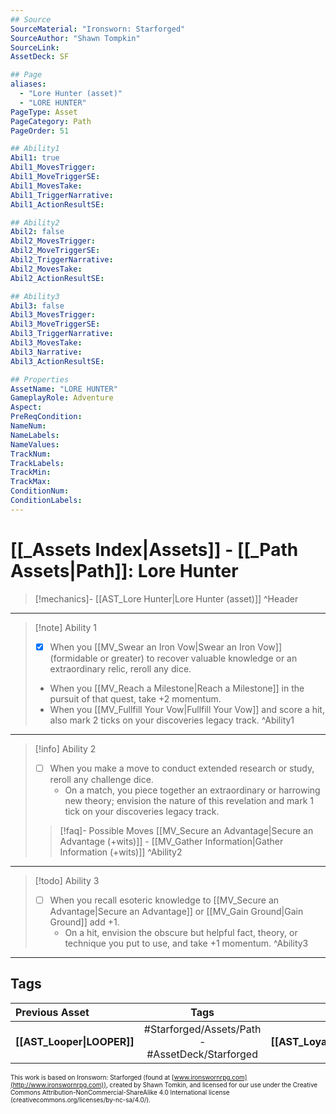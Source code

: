 ```yaml
---
## Source
SourceMaterial: "Ironsworn: Starforged"
SourceAuthor: "Shawn Tompkin"
SourceLink: 
AssetDeck: SF

## Page
aliases:
  - "Lore Hunter (asset)"
  - "LORE HUNTER"
PageType: Asset
PageCategory: Path
PageOrder: 51

## Ability1
Abil1: true
Abil1_MovesTrigger:
Abil1_MoveTriggerSE:
Abil1_MovesTake:
Abil1_TriggerNarrative:
Abil1_ActionResultSE:

## Ability2
Abil2: false
Abil2_MovesTrigger:
Abil2_MoveTriggerSE:
Abil2_TriggerNarrative:
Abil2_MovesTake:
Abil2_ActionResultSE:

## Ability3
Abil3: false
Abil3_MovesTrigger:
Abil3_MoveTriggerSE:
Abil3_TriggerNarrative:
Abil3_MovesTake:
Abil3_Narrative:
Abil3_ActionResultSE:

## Properties
AssetName: "LORE HUNTER"
GameplayRole: Adventure
Aspect:
PreReqCondition: 
NameNum:
NameLabels:
NameValues:
TrackNum:
TrackLabels:
TrackMin:
TrackMax:
ConditionNum:
ConditionLabels:
---
```

# [[_Assets Index|Assets]] - [[_Path Assets|Path]]: Lore Hunter
> [!mechanics]- [[AST_Lore Hunter|Lore Hunter (asset)]] ^Header
___
> [!note] Ability 1
> - [x] When you [[MV_Swear an Iron Vow|Swear an Iron Vow]] (formidable or greater) to recover valuable knowledge or an extraordinary relic, reroll any dice. 
> - When you [[MV_Reach a Milestone|Reach a Milestone]] in the pursuit of that quest, take +2 momentum. 
> - When you [[MV_Fullfill Your Vow|Fullfill Your Vow]] and score a hit, also mark 2 ticks on your discoveries legacy track. ^Ability1
___
> [!info] Ability 2
> - [ ] When you make a move to conduct extended research or study, reroll any challenge dice. 
> 	- On a match, you piece together an extraordinary or harrowing new theory; envision the nature of this revelation and mark 1 tick on your discoveries legacy track.
> > [!faq]- Possible Moves
> > [[MV_Secure an Advantage|Secure an Advantage (+wits)]] - [[MV_Gather Information|Gather Information (+wits)]] ^Ability2
___
> [!todo] Ability 3
> - [ ] When you recall esoteric knowledge to [[MV_Secure an Advantage|Secure an Advantage]] or [[MV_Gain Ground|Gain Ground]] add +1. 
> 	- On a hit, envision the obscure but helpful fact, theory, or technique you put to use, and take +1 momentum. ^Ability3
___

## Tags
| Previous Asset | Tags | Next Asset |
| :--- | :---: | ---: |
| **[[AST_Looper\|LOOPER]]** | #Starforged/Assets/Path - #AssetDeck/Starforged | **[[AST_Loyalist\|LOYALIST]]** |

<font size=-2>This work is based on Ironsworn: Starforged (found at [www.ironswornrpg.com](http://www.ironswornrpg.com)), created by Shawn Tomkin, and licensed for our use under the Creative Commons Attribution-NonCommercial-ShareAlike 4.0 International license  (creativecommons.org/licenses/by-nc-sa/4.0/).</font>